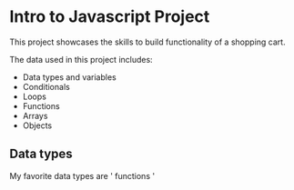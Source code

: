 # Intro to Javascript Project
This project showcases the skills to build functionality of a shopping cart.

The data used in this project includes:

* Data types and variables
* Conditionals
* Loops
* Functions
* Arrays
* Objects

## Data types
My favorite data types are ' functions '
